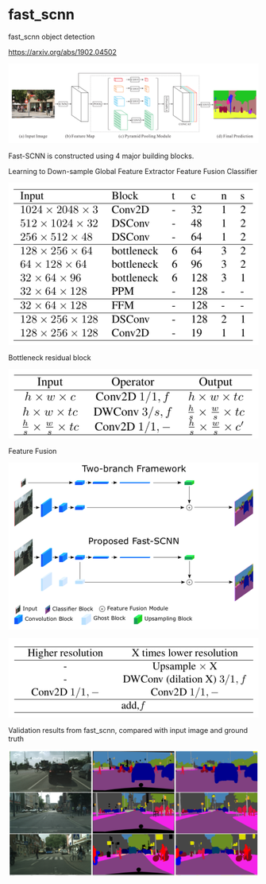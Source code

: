 # fast_scnn
fast_scnn object detection

https://arxiv.org/abs/1902.04502

![Diagram](Fast-SCNN.png)



Fast-SCNN is constructed using 4 major building blocks.

Learning to Down-sample
Global Feature Extractor
Feature Fusion
Classifier

![Diagram](table%201.png)


Bottleneck residual block

![Diagram](table%202.png)


Feature Fusion

![Diagram](Fast-SCNN_network.png)

![Diagram](table%203.png)


Validation results from fast_scnn, compared with input image and ground truth


![Diagram](picture%201.png)
